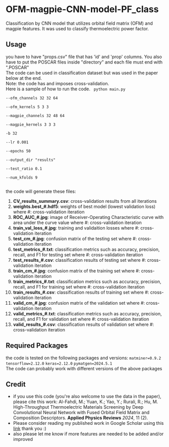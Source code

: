 # OFM-magpie-CNN-model-PF_class
Classification by CNN model that utilizes orbital field matrix (OFM) and magpie features. It was used to classify thermoelectric power factor.

## Usage
you have to have "props.csv" file that has 'id' and 'prop' columns. You also have to put the POSCAR files inside "directory" and each file must end with ".POSCAR"</br>
The code can be used in classification dataset but was used in the paper below at the end. </br>
Note: the code has and imposes cross-validation.</br>
Here is a sample of how to run the code.
<code>
python main.py \
  --ofm_channels 32 32 64 \
  --ofm_kernels 5 3 3 \
  --magpie_channels 32 48 64 \
  --magpie_kernels 3 3 3 \
  -b 32 \
  --lr 0.001 \
  --epochs 50 \
  --output_dir "results" \
  --test_ratio 0.1 \
  --num_kfolds 9 \
</code>

the code will generate these files:
1. **CV_results_summary.csv**: cross-validation results from all iterations</br>
2. **weights.best_#.hdf5**: weights of best model (lowest validation loss) where #: cross-validation iteration</br>
3. **ROC_AUC_#.jpg**: image of Receiver-Operating Characteristic curve with area under the curve value where #: cross-validation iteration</br>
4. **train_val_loss_#.jpg**: training and validaition losses where #: cross-validation iteration</br>
5. **test_cm_#.jpg**: confusion matrix of the testing set where #: cross-validation iteration</br>
6. **test_metrics_#.txt**: classification metrics such as accuracy, precision, recall, and F1 for testing set where #: cross-validation iteration</br>
7. **test_results_#.csv**: classification results of testing set where #: cross-validation iteration</br>
8. **train_cm_#.jpg**: confusion matrix of the training set where #: cross-validation iteration</br>
9. **train_metrics_#.txt**: classification metrics such as accuracy, precision, recall, and F1 for training set where #: cross-validation iteration</br>
10. **train_results_#.csv**: classification results of training set where #: cross-validation iteration</br>
11. **valid_cm_#.jpg**: confusion matrix of the validation set where #: cross-validation iteration</br>
12. **valid_metrics_#.txt**: classification metrics such as accuracy, precision, recall, and F1 for validation set where #: cross-validation iteration</br>
13. **valid_results_#.csv**: classification results of validation set where #: cross-validation iteration</br>

## Required Packages
the code is tested on the following packages and versions:
<code>matminer=0.9.2</code>
<code>tensorflow=2.12.0</code>
<code>keras=2.12.0</code>
<code>pymatgen=2024.5.1</code>
</br>The code can probably work with different versions of the above packages

## Credit
* if you use this code (you're also welcome to use the data in the paper), please cite this work: Al-Fahdi, M.; Yuan, K.; Yao, Y.; Rurali, R.; Hu, M. High-Throughput Thermoelectric Materials Screening by Deep Convolutional Neural Network with Fused Orbital Field Matrix and Composition Descriptors. **Applied Physics Reviews** _2024_, 11 (2).
* Please consider reading my published work in Google Scholar using this [link](https://scholar.google.com/citations?user=5tkWy4AAAAAJ&hl=en&oi=ao) thank you :)
* also please let me know if more features are needed to be added and/or improved 



